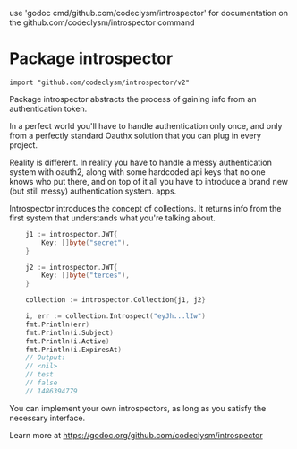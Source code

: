 use 'godoc cmd/github.com/codeclysm/introspector' for documentation on the github.com/codeclysm/introspector command 

Package introspector
=====================

    import "github.com/codeclysm/introspector/v2"

Package introspector abstracts the process of gaining info from an
authentication token.

In a perfect world you'll have to handle authentication only once, and only from
a perfectly standard Oauthx solution that you can plug in every project.

Reality is different. In reality you have to handle a messy authentication system with oauth2, along with some hardcoded api keys that no one knows who put there, and on top of it all you have to introduce a brand new (but still messy) authentication system.
apps.

Introspector introduces the concept of collections. It returns info from the first system that understands what you're talking about.

```go
	j1 := introspector.JWT{
		Key: []byte("secret"),
	}

	j2 := introspector.JWT{
		Key: []byte("terces"),
	}

	collection := introspector.Collection{j1, j2}

	i, err := collection.Introspect("eyJh...lIw")
	fmt.Println(err)
	fmt.Println(i.Subject)
	fmt.Println(i.Active)
	fmt.Println(i.ExpiresAt)
	// Output:
	// <nil>
	// test
	// false
	// 1486394779
```

You can implement your own introspectors, as long as you satisfy the necessary interface.

Learn more at https://godoc.org/github.com/codeclysm/introspector